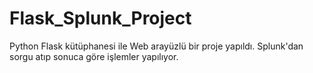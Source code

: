 # Flask_Splunk_Project
Python Flask kütüphanesi ile Web arayüzlü bir proje yapıldı. Splunk'dan sorgu atıp sonuca göre işlemler yapılıyor.
